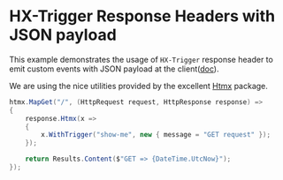 # HX-Trigger Response Headers with JSON payload

This example demonstrates the usage of `HX-Trigger` response header to emit custom events with JSON payload at the client([doc](https://htmx.org/headers/hx-trigger/)).

We are using the nice utilities provided by the excellent [Htmx](https://www.nuget.org/packages/Htmx) package.

```csharp
htmx.MapGet("/", (HttpRequest request, HttpResponse response) =>
{
    response.Htmx(x =>
    {
        x.WithTrigger("show-me", new { message = "GET request" });
    });

    return Results.Content($"GET => {DateTime.UtcNow}");
});
```